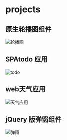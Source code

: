 # projects
## 原生轮播图组件
![轮播图](https://github.com/NickPL-X/projects/blob/master/carousel/carousel.gif)
## SPAtodo 应用
![todo](https://github.com/NickPL-X/projects/blob/master/todolist/todolist.gif)
## web天气应用
![天气应用](https://github.com/NickPL-X/projects/blob/master/weather/weather.gif)
## jQuery 版弹窗组件
![弹窗](https://github.com/NickPL-X/projects/blob/master/popup/popup.gif)
